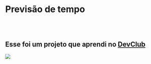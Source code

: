 <h1>Previsão de tempo</h1>

<br>
<br>
<h2>Esse foi um projeto que aprendi no <a href="https://rodolfomori.com.br/devclub">DevClub</h2>
<img src="https://github.com/JonathanTome7/tempo/blob/main/assets/tela%20previs%C3%A3o%20do%20tempo.png?raw=true"/>
